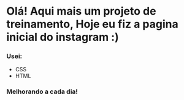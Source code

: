 # Olá! Aqui mais um projeto de treinamento, Hoje eu fiz a pagina inicial do instagram :)


### Usei:

 - CSS
 - HTML


### Melhorando a cada dia!
